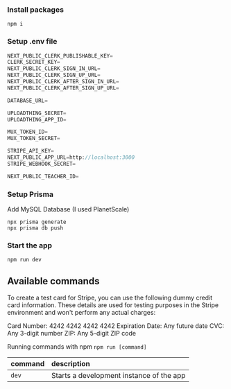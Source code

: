 

### Install packages

```shell
npm i
```

### Setup .env file


```js
NEXT_PUBLIC_CLERK_PUBLISHABLE_KEY=
CLERK_SECRET_KEY=
NEXT_PUBLIC_CLERK_SIGN_IN_URL=
NEXT_PUBLIC_CLERK_SIGN_UP_URL=
NEXT_PUBLIC_CLERK_AFTER_SIGN_IN_URL=
NEXT_PUBLIC_CLERK_AFTER_SIGN_UP_URL=

DATABASE_URL=

UPLOADTHING_SECRET=
UPLOADTHING_APP_ID=

MUX_TOKEN_ID=
MUX_TOKEN_SECRET=

STRIPE_API_KEY=
NEXT_PUBLIC_APP_URL=http://localhost:3000
STRIPE_WEBHOOK_SECRET=

NEXT_PUBLIC_TEACHER_ID=
```

### Setup Prisma

Add MySQL Database (I used PlanetScale)

```shell
npx prisma generate
npx prisma db push

```

### Start the app

```shell
npm run dev
```

## Available commands



To create a test card for Stripe, you can use the following dummy credit card information. These details are used for testing purposes in the Stripe environment and won't perform any actual charges:

Card Number: 4242 4242 4242 4242
Expiration Date: Any future date
CVC: Any 3-digit number
ZIP: Any 5-digit ZIP code


Running commands with npm `npm run [command]`

| command         | description                              |
| :-------------- | :--------------------------------------- |
| `dev`           | Starts a development instance of the app |
